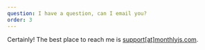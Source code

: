 ```yaml
---
question: I have a question, can I email you?
order: 3
---
```


Certainly! The best place to reach me is [support[at]monthlyjs.com](mailto:support@monthlycss.com).
